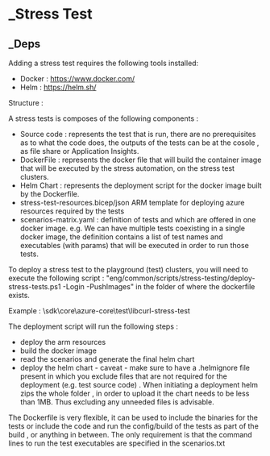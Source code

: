 # _Stress Test

## _Deps
Adding a stress test requires the following tools installed:
* Docker : https://www.docker.com/
* Helm : https://helm.sh/


Structure : 

A stress tests is composes of the following components : 
* Source code : represents the test that is run, there are no prerequisites as to what the code does, the outputs of the tests can be at the cosole , as file share or Application Insights. 
* DockerFile : represents the docker file that will build the container image that  will be executed by the stress automation, on the stress test clusters. 
* Helm Chart : represents the deployment script for the docker image built by the Dockerfile. 
* stress-test-resources.bicep/json ARM template for deploying azure resources required by the 
tests 
* scenarios-matrix.yaml : definition of tests and which are offered in one docker image. e.g. We can have multiple tests coexisting in a single docker image, the definition contains a list of test names and executables (with params) that will be executed in order to run those tests.

To deploy a stress test to the playground (test) clusters, you will need to execute the following script : "eng/common/scripts/stress-testing/deploy-stress-tests.ps1 -Login -PushImages" in the folder of where the dockerfile exists. 

Example : \sdk\core\azure-core\test\libcurl-stress-test

The deployment script will run the following steps : 
* deploy the arm resources
* build the docker image 
* read the scenarios and generate the final helm chart 
* deploy the helm chart - caveat - make sure to have a .helmignore file present in which you exclude files that are not required for the deployment (e.g. test source code) . When initiating a deployment helm zips the whole folder , in order to upload it the chart needs to be less than 1MB. Thus excluding any unneeded files is advisable. 

The Dockerfile is very flexible, it can be used to include the binaries for the tests or include the code and run the config/build of the tests as part of the build , or anything in between. The only requirement is that the command lines to run the test executables are specified in the scenarios.txt
